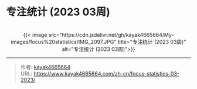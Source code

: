 # 专注统计 (2023 03周)


<!--more-->
<br/> 
<div align="center">
{{< image src="https://cdn.jsdelivr.net/gh/kayak4665664/My-images/focus%20statistics/IMG_2097.JPG" title="专注统计 (2023 03周)" alt="专注统计 (2023 03周)">}}
</div>


---

> 作者: [kayak4665664](https://github.com/kayak4665664)  
> URL: https://www.kayak4665664.com/zh-cn/focus-statistics-03-2023/  

